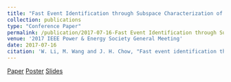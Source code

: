 ```yaml
---
title: "Fast Event Identification through Subspace Characterization of PMU Data in Power Systems" 
collection: publications
type: "Conference Paper"
permalink: /publication/2017-07-16-Fast Event Identification through Subspace Characterization of PMU Data in Power Systems
venue: '2017 IEEE Power & Energy Society General Meeting' 
date: 2017-07-16   
citation: 'W. Li, M. Wang and J. H. Chow, "Fast event identification through subspace characterization of PMU data in power systems," 2017 IEEE Power & Energy Society General Meeting, Chicago, IL, 2017, pp. 1-5.'
--- 
```

[Paper](http://Wendy0601.github.io/files/fast.pdf) 
[Poster](http://Wendy0601.github.io/files/2017_PES_poster.pdf)
[Slides](http://Wendy0601.github.io/files/Fast_identification.pdf)
 
 
